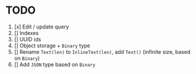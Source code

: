 # TODO

1. [x] Edit / update query
1. [] Indexes
1. [] UUID ids
1. [] Object storage + `Binary` type
1. [] Rename `Text(len)` to `InlineText(len)`, add `Text()` (infinite size, based on `Binary`)
1. [] Add `JSON` type based on `Binary`
